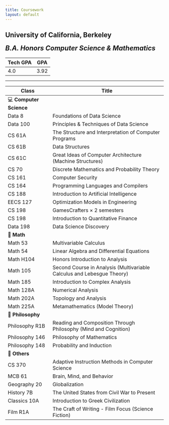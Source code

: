 ```yaml
---
title: Coursework
layout: default
---
```


## University of California, Berkeley

<h2 style="margin-top: 0"><i>B.A. Honors Computer Science & Mathematics</i></h2>

| Tech GPA | GPA  |
| -------- | ---- |
| 4.0      | 3.92 |

---

| Class                   | Title                                                                  |
| ----------------------- | ---------------------------------------------------------------------- |
| 💻 **Computer Science** |                                                                        |
| Data 8                  | Foundations of Data Science                                            |
| Data 100                | Principles & Techniques of Data Science                                |
| CS 61A                  | The Structure and Interpretation of Computer Programs                  |
| CS 61B                  | Data Structures                                                        |
| CS 61C                  | Great Ideas of Computer Architecture (Machine Structures)              |
| CS 70                   | Discrete Mathematics and Probability Theory                            |
| CS 161                  | Computer Security                                                      |
| CS 164                  | Programming Languages and Compilers                                    |
| CS 188                  | Introduction to Artificial Intelligence                                |
| EECS 127                | Optimization Models in Engineering                                     |
| CS 198                  | GamesCrafters × 2 semesters                                            |
| CS 198                  | Introduction to Quantitative Finance                                   |
| Data 198                | Data Science Discovery                                                 |
| 🔢 **Math**             |                                                                        |
| Math 53                 | Multivariable Calculus                                                 |
| Math 54                 | Linear Algebra and Differential Equations                              |
| Math H104               | Honors Introduction to Analysis                                        |
| Math 105                | Second Course in Analysis (Multivariable Calculus and Lebesgue Theory) |
| Math 185                | Introduction to Complex Analysis                                       |
| Math 128A               | Numerical Analysis                                                     |
| Math 202A               | Topology and Analysis                                                  |
| Math 225A               | Metamathematics (Model Theory)                                         |
| 🤔 **Philosophy**       |                                                                        |
| Philosophy R1B          | Reading and Composition Through Philosophy (Mind and Cognition)        |
| Philosophy 146          | Philosophy of Mathematics                                              |
| Philosophy 148          | Probability and Induction                                              |
| 🔖 **Others**           |                                                                        |
| CS 370                  | Adaptive Instruction Methods in Computer Science                       |
| MCB 61                  | Brain, Mind, and Behavior                                              |
| Geography 20            | Globalization                                                          |
| History 7B              | The United States from Civil War to Present                            |
| Classics 10A            | Introduction to Greek Civilization                                     |
| Film R1A                | The Craft of Writing - Film Focus (Science Fiction)                    |
